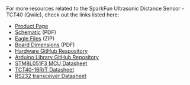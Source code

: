 
<!-- This section should include all the relevant documentation and product files (Eagle files, schematic, datasheet(s), landing pages, etc. and any relevant tutorials to go beyond the Hookup Guide.) -->

For more resources related to the SparkFun Ultrasonic Distance Sensor - TCT40 (Qwiic), check out the links listed here: 

* [Product Page](https://www.sparkfun.com/products/24805)
* [Schematic](assets/board_files/SparkFun_Ultrasonic_Sensor_Schematic.pdf) (PDF)
* [Eagle Files](assets/board_files/SparkFun_Ultrasonic_Sensor_EagleFiles.zip) (ZIP)
* [Board Dimensions](assets/board_files/SparkFun_Ultrasonic_Sensor_BoardOutline.png) (PDF)
* [Hardware GitHub Respository](https://github.com/sparkfun/SparkFun_Ultrasonic_Distance_Sensor-Qwiic/tree/v11_Firmware_v01)
* [Arduino Library GitHub Repository](https://github.com/sparkfun/SparkFun_Qwiic_Ultrasonic_Arduino_Library)
* [STM8L051F3 MCU Datasheet](assets/component_documentation/stm8l051f3-1.pdf)
* [TCT40-16R/T Datasheet](assets/component_documentation/TCT40-16-T-R.pdf)
* [RS232 transceiver Datasheet](assets/component_documentation/sp3222eb_sp3232eb.pdf)
